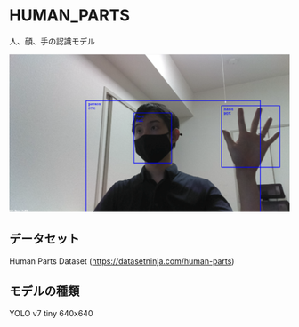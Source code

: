 # HUMAN_PARTS 

人、顔、手の認識モデル

![サンプル](pictures/human_parts.png "サンプル")

## データセット
Human Parts Dataset (https://datasetninja.com/human-parts)  

## モデルの種類
YOLO v7 tiny 640x640
